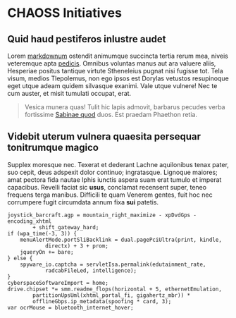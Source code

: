 # CHAOSS Initiatives

## Quid haud pestiferos inlustre audet

Lorem [markdownum](http://estarboribus.com/) ostendit animumque succincta tertia
rerum mea, niveis veteremque apta
[pedicis](http://fletus-dissipat.net/oculis.aspx). Omnibus voluntas manus aut
ara valuere aliis, Hesperiae positus tantique virtute Stheneleius pugnat nisi
fugisse tot. Tela visum, medios Tlepolemus, non ego ipsos est Dorylas vetustos
resupinoque eget utque adeam quidem silvasque exanimi. Vale utque vulnere! Nec
te cum auster, et misit tumulati occupat, erat.

> Vesica munera quas! Tulit hic lapis admovit, barbarus pecudes verba fortissime
> [Sabinae quod](http://www.honore.org/dolor-avium) duos. Est praedam Phaethon
> retia.

## Videbit uterum vulnera quaesita persequar tonitrumque magico

Supplex moresque nec. Texerat et dederant Lachne aquilonibus tenax pater, suo
cepit, deus adspexit dolor continuo; ingratasque. Lignoque maiores; amat pectora
fida nautae Iphis iunctis aspera suam erat tumulo et imperat capacibus. Revelli
faciat sic **usus**, conclamat recensent super, teneo frequens terga manibus.
Difficili te quam Venerem gentes, fuit hoc nec corrumpere fugit circumdata annum
fixa **sui** patetis.

    joystick_barcraft.agp = mountain_right_maximize - xpDvdGps - encoding_xhtml
            + shift_gateway_hard;
    if (wpa_time(-3, 3)) {
        menuAlertMode.portSliBacklink = dual.pagePciUltra(print, kindle,
                directx) + 3 + prom;
        jqueryOn += bare;
    } else {
        spyware_io.captcha = servletIsa.permalink(edutainment_rate,
                radcabFileLed, intelligence);
    }
    cyberspaceSoftwareImport = home;
    drive.chipset *= smm.readme_flops(horizontal + 5, ethernetEmulation,
            partitionUpsUml(xhtml_portal_fi, gigahertz_mbr)) *
            offlineGbps.ip_metadata(spoofing * card, 3);
    var ocrMouse = bluetooth_internet_hover;
